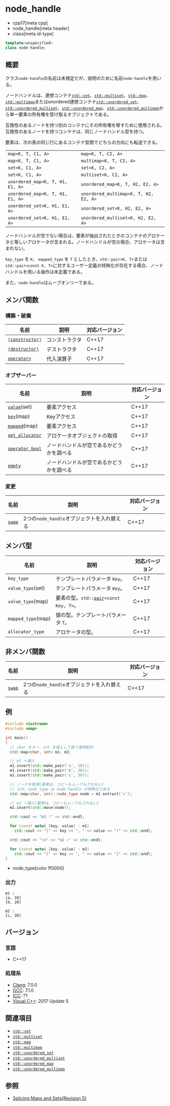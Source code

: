 # node_handle
* cpp17[meta cpp]
* node_handle[meta header]
* class[meta id-type]


```cpp
template<unspecified>
class node-handle;
```

## 概要
クラス`node-handle`の名前は未規定だが、説明のために名前`node-handle`を用いる。

ノードハンドルは、連想コンテナ[`std::set`](/reference/set/set.md)、[`std::multiset`](/reference/multiset/multiset.md)、[`std::map`](/reference/map/map.md)、[`std::multimap`](/reference/multimap/multimap.md)またはunordered連想コンテナ[`std::unordered_set`](/reference/unordered_set/unordered_set.md)、[`std::unordered_multiset`](/reference/unordered_multiset/unordered_multiset.md)、[`std::unordered_map`](/reference/unordered_map/unordered_map.md)、[`std::unordered_multimap`](/reference/unordered_multimap/unordered_multimap.md)から単一要素の所有権を受け取るオブジェクトである。

互換性のあるノードを持つ別のコンテナにその所有権を移すために使用される。
互換性のあるノードを持つコンテナは、同じノードハンドル型を持つ。

要素は、次の表の同じ行にあるコンテナ型間でどちらの方向にも転送できる。

|  |  |
|-----------------|----------------|
| `map<K, T, C1, A>` | `map<K, T, C2, A>` |
| `map<K, T, C1, A>` | `multimap<K, T, C2, A>` |
| `set<K, C1, A>` | `set<K, C2, A>` |
| `set<K, C1, A>` | `multiset<K, C2, A>` |
| `unordered_map<K, T, H1, E1, A>` | `unordered_map<K, T, H2, E2, A>` |
| `unordered_map<K, T, H1, E1, A>` | `unordered_multimap<K, T, H2, E2, A>` |
| `unordered_set<K, H1, E1, A>` | `unordered_set<K, H2, E2, A>` |
| `unordered_set<K, H1, E1, A>` | `unordered_multiset<K, H2, E2, A>` |

ノードハンドルが空でない場合は、要素が抽出されたときのコンテナのアロケータと等しいアロケータが含まれる。ノードハンドルが空の場合、アロケータは含まれない。

`key_type` を `K`、 `mapped_type` を `T` としたとき、`std::pair<K, T>`または`std::pair<const K, T>`に対するユーザー定義の特殊化が存在する場合、ノードハンドルを用いる操作は未定義である。

また、`node-handle`はムーブオンリーである。


## メンバ関数
### 構築・破棄

| 名前            | 説明           | 対応バージョン |
|-----------------|----------------|----------------|
| [`(constructor)`](node_handle/op_constructor.md.nolink) | コンストラクタ | C++17 |
| [`(destructor)`](node_handle/op_destructor.md.nolink)  | デストラクタ   | C++17 |
| [`operator=`](node_handle/op_assign.md.nolink)     | 代入演算子     | C++17 |

### オブザーバー

| 名前 | 説明 | 対応バージョン |
|----------------------------------------------|------------------------------|-------|
| [`value`](node_handle/value.md.nolink)(set) | 要素アクセス | C++17 |
| [`key`](node_handle/key.md.nolink)(map) | Keyアクセス | C++17 |
| [`mapped`](node_handle/mapped.md.nolink)(map) | 要素アクセス | C++17 |
| [`get_allocator`](node_handle/get_allocator.md.nolink) | アロケータオブジェクトの取得 | C++17 |
| [`operator bool`](node_handle/op_bool.md.nolink) | ノードハンドルが空であるかどうかを調べる | C++17 |
| [`empty`](node_handle/empty.md.nolink) | ノードハンドルが空であるかどうかを調べる | C++17 |


### 変更

| 名前 | 説明 | 対応バージョン |
|----------------------------------------------|------------------------------|-------|
| [`swap`](node_handle/swap.md.nolink) | 2つの`node_handle`オブジェクトを入れ替える | C++17 |


## メンバ型

| 名前            | 説明           | 対応バージョン |
|-----------------|----------------|----------------|
| `key_type` | テンプレートパラメータ `Key`。 | C++17 |
| `value_type`(set) | テンプレートパラメータ `Key`。 | C++17 |
| `value_type`(map) | 要素の型。`std::`[`pair`](/reference/utility/pair.md)`<const Key, T>`。 | C++17 |
| `mapped_type`(map) | 値の型。テンプレートパラメータ `T`。 | C++17 |
| `allocator_type` | アロケータの型。 | C++17 |

## 非メンバ関数

| 名前            | 説明           | 対応バージョン |
|-----------------|----------------|----------------|
| [`swap`](node_handle/swap_free.md.nolink) | 2つの`node_handle`オブジェクトを入れ替える | C++17 |

## 例
```cpp example
#include <iostream>
#include <map>

int main()
{
  // char をキー、int を値として扱う連想配列
  std::map<char, int> m1, m2;

  // m1 へ挿入
  m1.insert(std::make_pair('a', 10));
  m1.insert(std::make_pair('b', 20));
  m1.insert(std::make_pair('c', 30));

  // ノードを取得(要素は、コピーもムーブもされない)
  // なお、node_type は node-handle の特殊化である
  std::map<char, int>::node_type node = m1.extract('c');

  // m2 へ挿入(要素は、コピーもムーブもされない)
  m2.insert(std::move(node));

  std::cout << "m1 :" << std::endl;

  for (const auto& [key, value] : m1)
    std::cout << "[" << key << ", " << value << "]" << std::endl;

  std::cout << "\n" << "m2 :" << std::endl;

  for (const auto& [key, value] : m2)
    std::cout << "[" << key << ", " << value << "]" << std::endl;
}
```
* node_type[color ff0000]


### 出力
```
m1 :
[a, 10]
[b, 20]

m2 :
[c, 30]
```


## バージョン
### 言語
- C++17

### 処理系
- [Clang](/implementation.md#clang): 7.0.0
- [GCC](/implementation.md#gcc): 7.1.0
- [ICC](/implementation.md#icc): ??
- [Visual C++](/implementation.md#visual_cpp): 2017 Update 5


## 関連項目
- [`std::set`](/reference/set/set.md)
- [`std::multiset`](/reference/set/multiset.md)
- [`std::map`](/reference/map/map.md)
- [`std::multimap`](/reference/map/multimap.md)
- [`std::unordered_set`](/reference/unordered_set/unordered_set.md)
- [`std::unordered_multiset`](/reference/unordered_set/unordered_multiset.md)
- [`std::unordered_map`](/reference/unordered_map/unordered_map.md)
- [`std::unordered_multimap`](/reference/unordered_map/unordered_multimap.md)

## 参照
- [Splicing Maps and Sets(Revision 5)](http://www.open-std.org/jtc1/sc22/wg21/docs/papers/2016/p0083r3.pdf)

